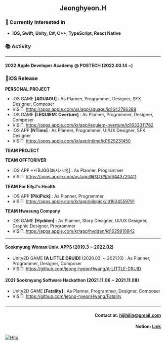 ## <div align= center>Jeonghyeon.H</div>

### <div align= left>🎈 Currently Interested in</div>
* **iOS, Swift, Unity, C#, C++, TypeScript, React Native**

### 📚 Activity
---
#### **2022 Apple Developer Academy @ POSTECH (2022.03.14 ~)**
### 📱iOS Release
**PERSONAL PROJECT**
* iOS GAME **[AGUAGU]** : As Planner, Programmer, Designer, SFX Designer, Composer
* VISIT: <https://apps.apple.com/us/app/aguagu/id1642786388>
* iOS GAME **[LEQUIEM: Overture]** : As Planner, Programmer, Designer, Composer
* VISIT: <https://apps.apple.com/kr/app/lequiem-overture/id1632011782>
* iOS APP **[NTime]** : As Planner, Programmer, UI/UX Designer, SFX Designer
* VISIT: <https://apps.apple.com/kr/app/ntime/id1625231450>

**TEAM PROJECT**

**TEAM OFFTORIVER**
* iOS APP **[BJGG(빠지가까)] : As Planner, Programmer
* VISIT: <https://apps.apple.com/us/app/빠지가까/id6443720411>

**TEAM For EllyJ's Health**
* iOS APP **[PikiPick]** : As Planner, Programmer
* VISIT: <https://apps.apple.com/kr/app/pikipick/id1634559791>

**TEAM Hwasung Company**
* iOS GAME **[Hydden]** : As Planner, Story Designer, UI/UX Designer, Graphic Designer, Programmer
* VISIT: <https://apps.apple.com/kr/app/hydden/id1629910842>
---
#### **Sookmyung Woman Univ. APPS (2019.3 ~ 2022.02)**
* Unity2D GAME **[A LITTLE DRUID]** (2020.03. ~ 2021.10) : As Planner, Programmer, Designer, Composer
* VISIT: <https://github.com/jeong-hyeonHwang/A-LITTLE-DRUID>
#### **2021 Sookmyung Software Hackathon (2021.11.06 ~ 2021.11.08)**
* Unity2D GAME **[Fatality]** : As Planner, Programmer, Designer, Composer
* VISIT: <https://github.com/jeong-hyeonHwang/Fatality>

###
---
#### <div align = right> Contact at: hijihilin@gmail.com</div>
#### <div align = right> Notion: [Link](https://intelligent-motorcycle-2ff.notion.site/_Jeonghyeon-Hwang-c1883dab1de747bb87101f5621fd079b)</div>
<div align=left>
	
  [![Hits](https://hits.seeyoufarm.com/api/count/incr/badge.svg?url=https%3A%2F%2Fgithub.com%2Fjeong-hyeonHwang&count_bg=%2379C83D&title_bg=%23555555&icon=&icon_color=%23E7E7E7&title=hits&edge_flat=false)](https://hits.seeyoufarm.com)
	
</div>

